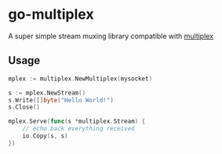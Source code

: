 # go-multiplex

A super simple stream muxing library compatible with [multiplex](http://github.com/maxogden/multiplex)

## Usage

```go
mplex := multiplex.NewMultiplex(mysocket)

s := mplex.NewStream()
s.Write([]byte("Hello World!")
s.Close()

mplex.Serve(func(s *multiplex.Stream) {
	// echo back everything received
	io.Copy(s, s)
})

```
